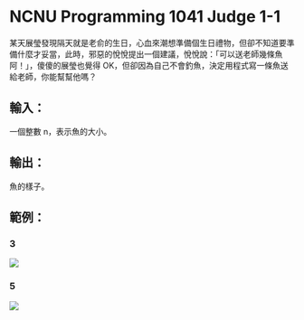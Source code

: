 ﻿# NCNU Programming 1041 Judge 1-1

某天展瑩發現隔天就是老俞的生日，心血來潮想準備個生日禮物，但卻不知道要準備什麼才妥當，此時，邪惡的悅悅提出一個建議，悅悅說：「可以送老師幾條魚阿！」，傻傻的展瑩也覺得 OK，但卻因為自己不會釣魚，決定用程式寫一條魚送給老師，你能幫幫他嗎？

## 輸入：

一個整數 n，表示魚的大小。

## 輸出：

魚的樣子。

## 範例：

### 3
![](https://i.imgur.com/4vP0VCv.png)

### 5
![](https://i.imgur.com/NC1fM0j.png)
